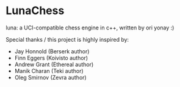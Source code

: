 # LunaChess
luna: a UCI-compatible chess engine in c++, written by ori yonay :)

Special thanks / this project is highly inspired by:
- Jay Honnold (Berserk author)
- Finn Eggers (Koivisto author)
- Andrew Grant (Ethereal author)
- Manik Charan (Teki author)
- Oleg Smirnov (Zevra author)
